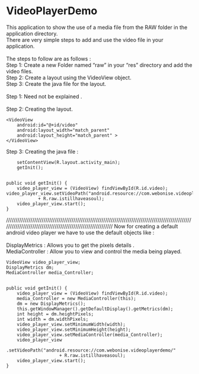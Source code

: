VideoPlayerDemo
===============
This application to show the use of a media file from the RAW folder in the application directory.<br/>
There are very simple steps to add and use the video file in your application.<br/>
<br/>
The steps to follow are as follows : <br/>
Step 1: Create a new Folder named “raw” in your “res”  directory and add the video files.<br/>
Step 2: Create a layout using the VideoView object.<br/>
Step 3: Create the java file for the layout.<br/>
<br/>
Step 1: Need not be explained .<br/>
<br/>
Step 2: Creating the layout.<br/>

    <VideoView
        android:id="@+id/video"
        android:layout_width="match_parent"
        android:layout_height="match_parent" >
    </VideoView>


Step 3: Creating the java file :



		setContentView(R.layout.activity_main);
		getInit();


	public void getInit() {
		video_player_view = (VideoView) findViewById(R.id.video);
	video_player_view.setVideoPath("android.resource://com.webonise.videoplayerdemo/"
				+ R.raw.istillhaveasoul);
		video_player_view.start();
	}


////////////////////////////////////////////////////////////////////////////////////////////////////////////////////////////////////////////////////////////
Now for creating a default android video player we have to use the default objects like : <br/>
<br/>
DisplayMetrics 	: Allows you to get the pixels details .<br/>
MediaController	: Allow you to view and control the media being played.<br/>

	VideoView video_player_view;
	DisplayMetrics dm;
	MediaController media_Controller;
	

	public void getInit() {
		video_player_view = (VideoView) findViewById(R.id.video);
		media_Controller = new MediaController(this);
		dm = new DisplayMetrics();
		this.getWindowManager().getDefaultDisplay().getMetrics(dm);
		int height = dm.heightPixels;
		int width = dm.widthPixels;
		video_player_view.setMinimumWidth(width);
		video_player_view.setMinimumHeight(height);
		video_player_view.setMediaController(media_Controller);
		video_player_view
				.setVideoPath("android.resource://com.webonise.videoplayerdemo/"
						+ R.raw.istillhaveasoul);
		video_player_view.start();
	}
